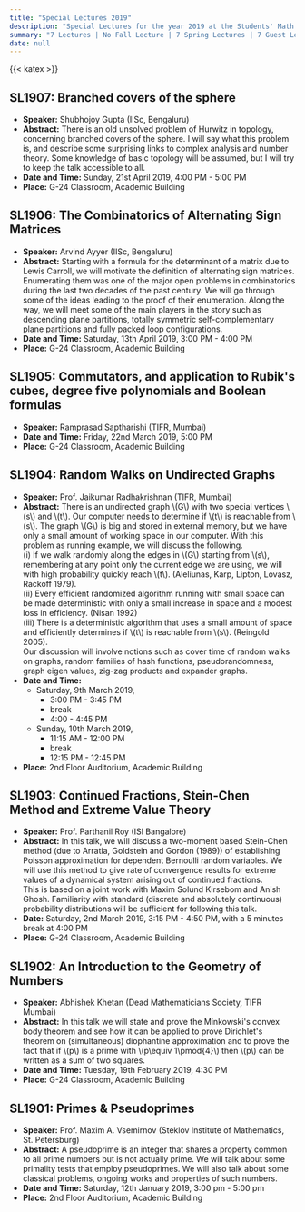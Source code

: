 ```yaml
---
title: "Special Lectures 2019"
description: "Special Lectures for the year 2019 at the Students' Math Club at Indian Statistical Institute, Bangalore."
summary: "7 Lectures | No Fall Lecture | 7 Spring Lectures | 7 Guest Lecturers"
date: null
---
```


{{< katex >}}

## SL1907: Branched covers of the sphere

- **Speaker:** Shubhojoy Gupta (IISc, Bengaluru)
- **Abstract:** There is an old unsolved problem of Hurwitz in topology, concerning branched covers of the sphere. I will say what this problem is, and describe some surprising links to complex analysis and number theory. Some knowledge of basic topology will be assumed, but I will try to keep the talk accessible to all.
- **Date and Time:** Sunday, 21st April 2019, 4:00 PM - 5:00 PM
- **Place:** G-24 Classroom, Academic Building

## SL1906: The Combinatorics of Alternating Sign Matrices

- **Speaker:** Arvind Ayyer (IISc, Bengaluru)
- **Abstract:** Starting with a formula for the determinant of a matrix due to Lewis Carroll, we will motivate the definition of alternating sign matrices. Enumerating them was one of the major open problems in combinatorics during the last two decades of the past century. We will go through some of the ideas leading to the proof of their enumeration. Along the way, we will meet some of the main players in the story such as descending plane partitions, totally symmetric self-complementary plane partitions and fully packed loop configurations.
- **Date and Time:** Saturday, 13th April 2019, 3:00 PM - 4:00 PM
- **Place:** G-24 Classroom, Academic Building

## SL1905: Commutators, and application to Rubik's cubes, degree five polynomials and Boolean formulas

- **Speaker:** Ramprasad Saptharishi (TIFR, Mumbai)
- **Date and Time:** Friday, 22nd March 2019, 5:00 PM
- **Place:** G-24 Classroom, Academic Building

## SL1904: Random Walks on Undirected Graphs

- **Speaker:** Prof. Jaikumar Radhakrishnan (TIFR, Mumbai)
- **Abstract:** There is an undirected graph \\(G\\) with two special vertices \\(s\\) and \\(t\\). Our computer needs to determine if \\(t\\) is reachable from \\(s\\). The graph \\(G\\) is big and stored in external memory, but we have only a small amount of working space in our computer. With this problem as running example, we will discuss the following.  
   (i) If we walk randomly along the edges in \\(G\\) starting from \\(s\\), remembering at any point only the current edge we are using, we will with high probability quickly reach \\(t\\). (Aleliunas, Karp, Lipton, Lovasz, Rackoff 1979).  
   (ii) Every efficient randomized algorithm running with small space can be made deterministic with only a small increase in space and a modest loss in efficiency. (Nisan 1992)  
   (iii) There is a deterministic algorithm that uses a small amount of space and efficiently determines if \\(t\\) is reachable from \\(s\\). (Reingold 2005).  
  Our discussion will involve notions such as cover time of random walks on graphs, random families of hash functions, pseudorandomness, graph eigen values, zig-zag products and expander graphs.
- **Date and Time:**
  - Saturday, 9th March 2019,
    - 3:00 PM - 3:45 PM
    - break
    - 4:00 - 4:45 PM
  - Sunday, 10th March 2019,
    - 11:15 AM - 12:00 PM
    - break
    - 12:15 PM - 12:45 PM
- **Place:** 2nd Floor Auditorium, Academic Building

## SL1903: Continued Fractions, Stein-Chen Method and Extreme Value Theory

- **Speaker:** Prof. Parthanil Roy (ISI Bangalore)
- **Abstract:** In this talk, we will discuss a two-moment based Stein-Chen method (due to Arratia, Goldstein and Gordon (1989)) of establishing Poisson approximation for dependent Bernoulli random variables. We will use this method to give rate of convergence results for extreme values of a dynamical system arising out of continued fractions.  
  This is based on a joint work with Maxim Solund Kirsebom and Anish Ghosh. Familiarity with standard (discrete and absolutely continuous) probability distributions will be sufficient for following this talk.
- **Date:** Saturday, 2nd March 2019, 3:15 PM - 4:50 PM, with a 5 minutes break at 4:00 PM
- **Place:** G-24 Classroom, Academic Building

## SL1902: An Introduction to the Geometry of Numbers

- **Speaker:** Abhishek Khetan (Dead Mathematicians Society, TIFR Mumbai)
- **Abstract:** In this talk we will state and prove the Minkowski's convex body theorem and see how it can be applied to prove Dirichlet's theorem on (simultaneous) diophantine approximation and to prove the fact that if \\(p\\) is a prime with \\(p\equiv 1\pmod{4}\\) then \\(p\\) can be written as a sum of two squares.
- **Date and Time:** Tuesday, 19th February 2019, 4:30 PM
- **Place:** G-24 Classroom, Academic Building

## SL1901: Primes & Pseudoprimes

- **Speaker:** Prof. Maxim A. Vsemirnov (Steklov Institute of Mathematics, St. Petersburg)
- **Abstract:** A pseudoprime is an integer that shares a property common to all prime numbers but is not actually prime. We will talk about some primality tests that employ pseudoprimes. We will also talk about some classical problems, ongoing works and properties of such numbers.
- **Date and Time:** Saturday, 12th January 2019, 3:00 pm - 5:00 pm
- **Place:** 2nd Floor Auditorium, Academic Building
